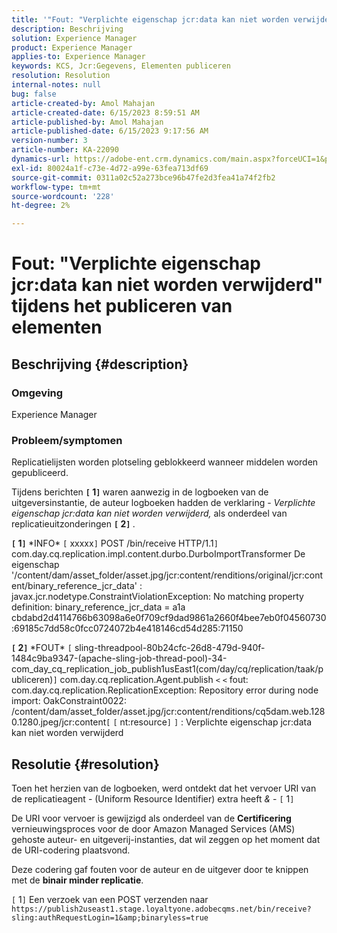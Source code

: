 ```yaml
---
title: '"Fout: "Verplichte eigenschap jcr:data kan niet worden verwijderd" tijdens het publiceren van elementen"'
description: Beschrijving
solution: Experience Manager
product: Experience Manager
applies-to: Experience Manager
keywords: KCS, Jcr:Gegevens, Elementen publiceren
resolution: Resolution
internal-notes: null
bug: false
article-created-by: Amol Mahajan
article-created-date: 6/15/2023 8:59:51 AM
article-published-by: Amol Mahajan
article-published-date: 6/15/2023 9:17:56 AM
version-number: 3
article-number: KA-22090
dynamics-url: https://adobe-ent.crm.dynamics.com/main.aspx?forceUCI=1&pagetype=entityrecord&etn=knowledgearticle&id=46c889f6-5a0b-ee11-8f6e-6045bd0065f9
exl-id: 80024a1f-c73e-4d72-a99e-63fea713df69
source-git-commit: 0311a02c52a273bce96b47fe2d3fea41a74f2fb2
workflow-type: tm+mt
source-wordcount: '228'
ht-degree: 2%

---
```


# Fout: &quot;Verplichte eigenschap jcr:data kan niet worden verwijderd&quot; tijdens het publiceren van elementen

## Beschrijving {#description}


### <b>Omgeving</b>

Experience Manager



### <b>Probleem/symptomen</b>

Replicatielijsten worden plotseling geblokkeerd wanneer middelen worden gepubliceerd.

Tijdens berichten <b>`[` 1`]` </b> waren aanwezig in de logboeken van de uitgeversinstantie, de auteur logboeken hadden de verklaring - *Verplichte eigenschap jcr:data kan niet worden verwijderd,* als onderdeel van replicatieuitzonderingen <b>`[` 2`]` </b>.


<b>`[` 1`]` </b> \*INFO\* `[` xxxxx`]`  POST /bin/receive HTTP/1.1`]`  com.day.cq.replication.impl.content.durbo.DurboImportTransformer De eigenschap &#39;/content/dam/asset_folder/asset.jpg/jcr:content/renditions/original/jcr:content/binary_reference_jcr_data&#39; : javax.jcr.nodetype.ConstraintViolationException: No matching property definition: binary_reference_jcr_data = a1a cbdabd2d4114766b63098a6e0f709cf9dad9861a2660f4bee7eb0f04560730:69185c7dd58c0fcc0724072b4e418146cd54d285:71150<br>

<b>`[` 2`]` </b> \*FOUT\* `[` sling-threadpool-80b24cfc-26d8-479d-940f-1484c9ba9347-(apache-sling-job-thread-pool)-34-com_day_cq_replication_job_publish1usEast1(com/day/cq/replication/taak/publiceren)`]`  com.day.cq.replication.Agent.publish `<` `<`  fout: com.day.cq.replication.ReplicationException: Repository error during node import: OakConstraint0022: /content/dam/asset_folder/asset.jpg/jcr:content/renditions/cq5dam.web.1280.1280.jpeg/jcr:content`[` `[` nt:resource`]` `]` : Verplichte eigenschap jcr:data kan niet worden verwijderd<br>

## Resolutie {#resolution}


Toen het herzien van de logboeken, werd ontdekt dat het vervoer URI van de replicatieagent - (Uniform Resource Identifier) extra heeft *&amp;* - `[` 1`]`

De URI voor vervoer is gewijzigd als onderdeel van de <b>Certificering</b> vernieuwingsproces voor de door Amazon Managed Services (AMS) gehoste auteur- en uitgeverij-instanties, dat wil zeggen op het moment dat de URI-codering plaatsvond.

Deze codering gaf fouten voor de auteur en de uitgever door te knippen met de <b>binair minder replicatie</b>.



`[` 1`]`  Een verzoek van een POST verzenden naar `https://publish2useast1.stage.loyaltyone.adobecqms.net/bin/receive?sling:authRequestLogin=1&amp;binaryless=true`
